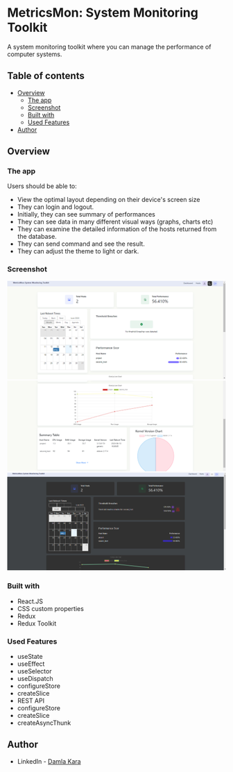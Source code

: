 # MetricsMon: System Monitoring Toolkit

A system monitoring toolkit where you can manage the performance of computer systems.

## Table of contents

- [Overview](#overview)
  - [The app](#the-app)
  - [Screenshot](#screenshot)
  - [Built with](#built-with)
  - [Used Features](#used-features)
- [Author](#author)

## Overview

### The app

Users should be able to:

- View the optimal layout depending on their device's screen size
- They can login and logout.
- Initially, they can see summary of performances 
- They can see data in many different visual ways (graphs, charts etc)
- They can examine the detailed information of the hosts returned from the database.
- They can send command and see the result.
- They can adjust the theme to light or dark.


### Screenshot

![](./dashboard.png)
![](./dashboard-2.png)
![](./dashboard-dark.png)

### Built with

- React.JS
- CSS custom properties
- Redux 
- Redux Toolkit
 

### Used Features
- useState
- useEffect
- useSelector
- useDispatch
- configureStore
- createSlice
- REST API
- configureStore
- createSlice
- createAsyncThunk

## Author

- LinkedIn - [Damla Kara](https://www.linkedin.com/in/damla-kara-348081232/)